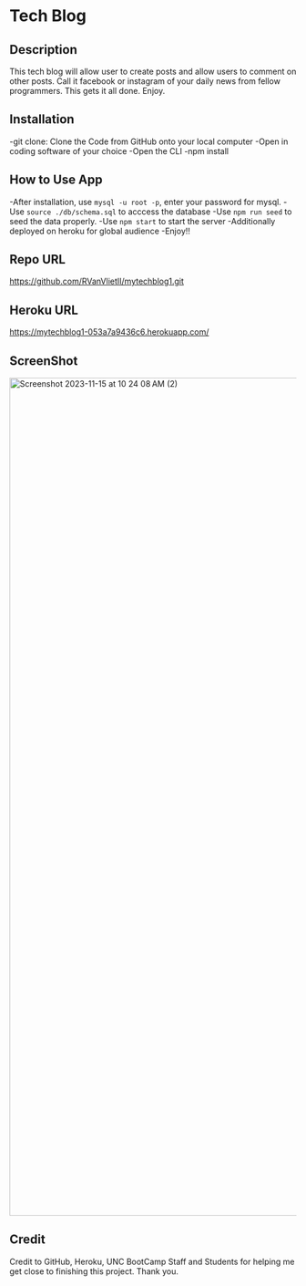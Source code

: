 # Tech Blog 

## Description
This tech blog will allow user to create posts and allow users to comment on other posts. Call it facebook or instagram of your daily news from fellow programmers. This gets it all done. Enjoy. 

## Installation
-git clone: Clone the Code from GitHub onto your local computer
-Open in coding software of your choice
-Open the CLI
-npm install
## How to Use App
-After installation, use `mysql -u root -p`, enter your password for mysql.
-Use `source ./db/schema.sql` to acccess the database
-Use `npm run seed` to seed the data properly.
-Use `npm start` to start the server
-Additionally deployed on heroku for global audience
-Enjoy!!

## Repo URL
https://github.com/RVanVlietII/mytechblog1.git

## Heroku URL
https://mytechblog1-053a7a9436c6.herokuapp.com/

## ScreenShot
<img width="1470" alt="Screenshot 2023-11-15 at 10 24 08 AM (2)" src="https://github.com/RVanVlietII/mytechblog1/assets/129308007/c97677d5-5e8b-4180-821a-6a8ade186704">



## Credit
Credit to GitHub, Heroku, UNC BootCamp Staff and Students for helping me get close to finishing this project. Thank you. 
